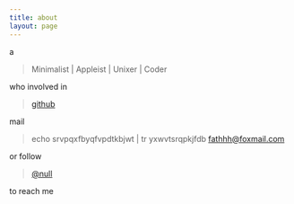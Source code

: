 ```yaml
---
title: about
layout: page
---
```


a

> Minimalist \| Appleist \| Unixer \| Coder

who involved in 

> [github](https://github.com/fathhh)

mail 

> echo srvpqxfbyqfvpdtkbjwt \| tr yxwvtsrqpkjfdb fathhh@foxmail.com

or follow 

> [@null](https://twitter.com/)

to reach me
